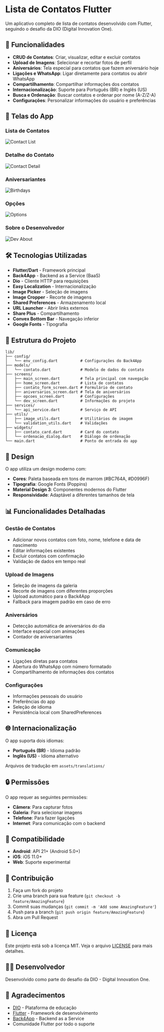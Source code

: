 # Lista de Contatos Flutter

Um aplicativo completo de lista de contatos desenvolvido com Flutter, seguindo o desafio da DIO (Digital Innovation One).

## 🚀 Funcionalidades

- **CRUD de Contatos**: Criar, visualizar, editar e excluir contatos
- **Upload de Imagens**: Selecionar e recortar fotos de perfil
- **Aniversários**: Tela especial para contatos que fazem aniversário hoje
- **Ligações e WhatsApp**: Ligar diretamente para contatos ou abrir WhatsApp
- **Compartilhamento**: Compartilhar informações dos contatos
- **Internacionalização**: Suporte para Português (BR) e Inglês (US)
- **Busca e Ordenação**: Buscar contatos e ordenar por nome (A-Z/Z-A)
- **Configurações**: Personalizar informações do usuário e preferências

## 📱 Telas do App

### Lista de Contatos
![Contact List](docs/screenshots/contact_list.png)

### Detalhe do Contato
![Contact Detail](docs/screenshots/contact.png)

### Aniversariantes
![Birthdays](docs/screenshots/birthdays.png)

### Opções
![Options](docs/screenshots/options.png)

### Sobre o Desenvolvedor
![Dev About](docs/screenshots/dev_about.png)

## 🛠️ Tecnologias Utilizadas

- **Flutter/Dart** - Framework principal
- **Back4App** - Backend as a Service (BaaS)
- **Dio** - Cliente HTTP para requisições
- **Easy Localization** - Internacionalização
- **Image Picker** - Seleção de imagens
- **Image Cropper** - Recorte de imagens
- **Shared Preferences** - Armazenamento local
- **URL Launcher** - Abrir links externos
- **Share Plus** - Compartilhamento
- **Convex Bottom Bar** - Navegação inferior
- **Google Fonts** - Tipografia

## 📁 Estrutura do Projeto

```
lib/
├── config/
│   └── env_config.dart          # Configurações do Back4App
├── models/
│   └── contato.dart             # Modelo de dados do contato
├── screens/
│   ├── main_screen.dart         # Tela principal com navegação
│   ├── home_screen.dart         # Lista de contatos
│   ├── contato_form_screen.dart # Formulário de contato
│   ├── aniversarios_screen.dart # Tela de aniversários
│   ├── opcoes_screen.dart       # Configurações
│   └── dev_screen.dart          # Informações do projeto
├── services/
│   └── api_service.dart         # Serviço de API
├── utils/
│   ├── image_utils.dart         # Utilitários de imagem
│   └── validation_utils.dart    # Validações
├── widgets/
│   ├── contato_card.dart        # Card do contato
│   └── ordenacao_dialog.dart    # Diálogo de ordenação
└── main.dart                    # Ponto de entrada do app
```

## 🎨 Design

O app utiliza um design moderno com:
- **Cores**: Paleta baseada em tons de marrom (#BC764A, #D0996F)
- **Tipografia**: Google Fonts (Poppins)
- **Material Design 3**: Componentes modernos do Flutter
- **Responsividade**: Adaptável a diferentes tamanhos de tela

## 📊 Funcionalidades Detalhadas

### Gestão de Contatos
- Adicionar novos contatos com foto, nome, telefone e data de nascimento
- Editar informações existentes
- Excluir contatos com confirmação
- Validação de dados em tempo real

### Upload de Imagens
- Seleção de imagens da galeria
- Recorte de imagens com diferentes proporções
- Upload automático para o Back4App
- Fallback para imagem padrão em caso de erro

### Aniversários
- Detecção automática de aniversários do dia
- Interface especial com animações
- Contador de aniversariantes

### Comunicação
- Ligações diretas para contatos
- Abertura do WhatsApp com número formatado
- Compartilhamento de informações dos contatos

### Configurações
- Informações pessoais do usuário
- Preferências do app
- Seleção de idioma
- Persistência local com SharedPreferences

## 🌐 Internacionalização

O app suporta dois idiomas:
- **Português (BR)** - Idioma padrão
- **Inglês (US)** - Idioma alternativo

Arquivos de tradução em `assets/translations/`

## 🔒 Permissões

O app requer as seguintes permissões:
- **Câmera**: Para capturar fotos
- **Galeria**: Para selecionar imagens
- **Telefone**: Para fazer ligações
- **Internet**: Para comunicação com o backend

## 📱 Compatibilidade

- **Android**: API 21+ (Android 5.0+)
- **iOS**: iOS 11.0+
- **Web**: Suporte experimental

## 🤝 Contribuição

1. Faça um fork do projeto
2. Crie uma branch para sua feature (`git checkout -b feature/AmazingFeature`)
3. Commit suas mudanças (`git commit -m 'Add some AmazingFeature'`)
4. Push para a branch (`git push origin feature/AmazingFeature`)
5. Abra um Pull Request

## 📄 Licença

Este projeto está sob a licença MIT. Veja o arquivo [LICENSE](LICENSE) para mais detalhes.

## 👨‍💻 Desenvolvedor

Desenvolvido como parte do desafio da DIO - Digital Innovation One.

## 🙏 Agradecimentos

- [DIO](https://dio.me) - Plataforma de educação
- [Flutter](https://flutter.dev) - Framework de desenvolvimento
- [Back4App](https://back4app.com) - Backend as a Service
- Comunidade Flutter por todo o suporte
